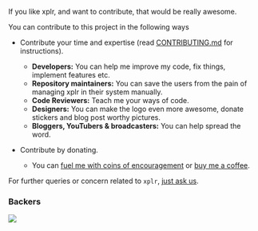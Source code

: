 If you like xplr, and want to contribute, that would be really awesome.

You can contribute to this project in the following ways

- Contribute your time and expertise (read [CONTRIBUTING.md][1] for instructions).
  - **Developers:** You can help me improve my code, fix things, implement features etc.
  - **Repository maintainers:** You can save the users from the pain of managing xplr in their system manually.
  - **Code Reviewers:** Teach me your ways of code.
  - **Designers:** You can make the logo even more awesome, donate stickers and blog post worthy pictures.
  - **Bloggers, YouTubers & broadcasters:** You can help spread the word. 


- Contribute by donating.
  - You can [fuel me with coins of encouragement][2] or [buy me a coffee][3].

For further queries or concern related to `xplr`, [just ask us][4].

### Backers
<a href="https://opencollective.com/xplr#backer"><img src="https://opencollective.com/xplr/tiers/backer.svg?width=890" /></a>


[1]:https://github.com/sayanarijit/xplr/blob/main/CONTRIBUTING.md
[2]:https://opencollective.com/xplr
[3]:https://ko-fi.com/sayanarijit
[4]:community.md